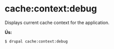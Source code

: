 # cache:context:debug
Displays current cache context for the application.

**Ús:**
```
$ drupal cache:context:debug
```
